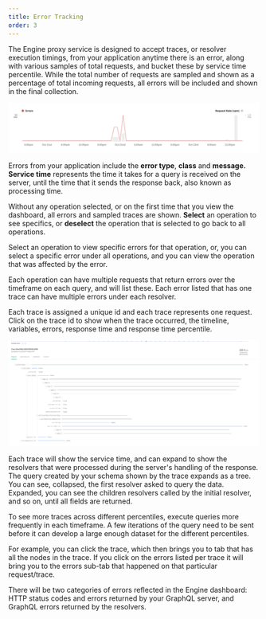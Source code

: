 ```yaml
---
title: Error Tracking
order: 3
---
```


The Engine proxy service is designed to accept traces, or resolver execution timings, from your application anytime there is an error, along with various samples of total requests, and bucket these by service time percentile. While the total number of requests are sampled and shown as a percentage of total incoming requests, all errors will be included and shown in the final collection.

![Errors](./img/error.png)

Errors from your application include the **error type**, **class** and **message. Service time** represents the time it takes for a query is received on the server, until the time that it sends the response back, also known as processing time. 

Without any operation selected, or on the first time that you view the dashboard, all errors and sampled traces are shown. **Select** an operation to see specifics, or **deselect** the operation that is selected to go back to all operations.

Select an operation to view specific errors for that operation, or, you can select a specific error under all operations, and you can view the operation that was affected by the error.

Each operation can have multiple requests that return errors over the timeframe on each query, and will list these. Each error listed that has one trace can have multiple errors under each resolver.

Each trace is assigned a unique id and each trace represents one request. Click on the trace id to show when the trace occurred, the timeline, variables, errors, response time and response time percentile.

![Traces](./img/waterfallTrace.png)

Each trace will show the service time, and can expand to show the resolvers that were processed during the server's handling of the response. The query created by your schema shown by the trace expands as a tree. You can see, collapsed, the first resolver asked to query the data. Expanded, you can see the children resolvers called by the initial resolver, and so on, until all fields are returned.

To see more traces across different percentiles, execute queries more frequently in each timeframe. A few iterations of the query need to be sent before it can develop a large enough dataset for the different percentiles.

For example, you can click the trace, which then brings you to tab that has all the nodes in the trace. If you click on the errors listed per trace it will bring you to the errors sub-tab that happened on that particular request/trace. 

There will be two categories of errors reflected in the Engine dashboard: HTTP status codes and errors returned by your GraphQL server, and GraphQL errors returned by the resolvers.

